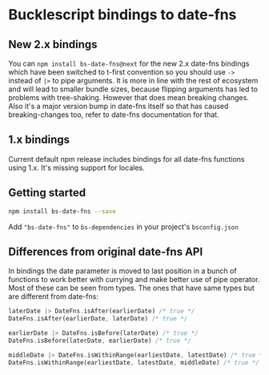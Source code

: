 # Bucklescript bindings to date-fns

## New 2.x bindings

You can `npm install bs-date-fns@next` for the new 2.x date-fns bindings which have been switched to t-first convention so you should use `->` instead of `|>` to pipe arguments. It is more in line with the rest of ecosystem and will lead to smaller bundle sizes, because flipping arguments has led to problems with tree-shaking. However that does mean breaking changes. Also it's a major version bump in date-fns itself so that has caused breaking-changes too, refer to date-fns documentation for that.

## 1.x bindings

Current default npm release includes bindings for all date-fns functions using 1.x. It's missing support for locales.

## Getting started

```bash
npm install bs-date-fns --save
```

Add `"bs-date-fns"` to `bs-dependencies` in your project's `bsconfig.json`

## Differences from original date-fns API

In bindings the date parameter is moved to last position in a bunch of functions to work better with currying and make better use of pipe operator. Most of these can be seen from types. The ones that have same types but are different from date-fns:

```rs
laterDate |> DateFns.isAfter(earlierDate) /* true */
DateFns.isAfter(earlierDate, laterDate) /* true */

earlierDate |> DateFns.isBefore(laterDate) /* true */
DateFns.isBefore(laterDate, earlierDate) /* true */

middleDate |> DateFns.isWithinRange(earliestDate, latestDate) /* true */
DateFns.isWithinRange(earliestDate, latestDate, middleDate) /* true */
```
